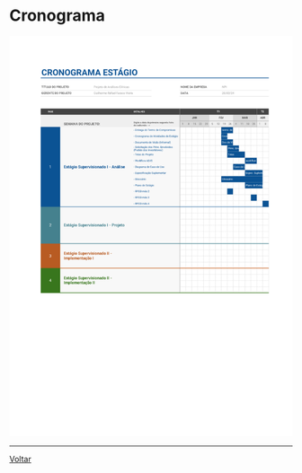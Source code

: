 # Cronograma

![Cronograma](/docs/img/Cronograma-de-projeto-Cronograma-de-projeto.png)

---

[Voltar](readme.md)

